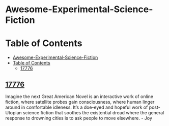 # Awesome-Experimental-Science-Fiction

# Table of Contents
- [Awesome-Experimental-Science-Fiction](#awesome-experimental-science-fiction)
- [Table of Contents](#table-of-contents)
  - [17776](#17776)

## [17776](https://www.sbnation.com/a/17776-football)

Imagine the next Great American Novel is an interactive work of online fiction, where satellite probes gain consciousness, where human linger around in comfortable idleness. It’s a doe-eyed and hopeful work of post-Utopian science fiction that soothes the existential dread where the general response to drowning cities is to ask people to move elsewhere. - Joy